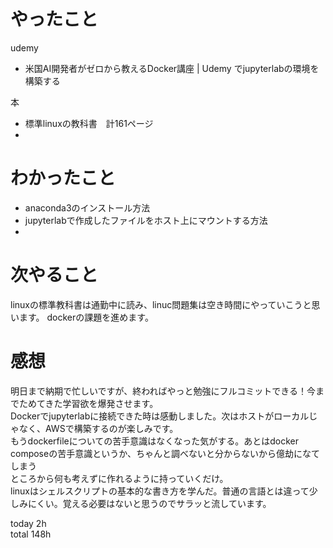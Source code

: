 # やったこと
udemy
- 米国AI開発者がゼロから教えるDocker講座 | Udemy でjupyterlabの環境を構築する

本
- 標準linuxの教科書　計161ページ
- 
# わかったこと
- anaconda3のインストール方法
- jupyterlabで作成したファイルをホスト上にマウントする方法
- 

# 次やること
linuxの標準教科書は通勤中に読み、linuc問題集は空き時間にやっていこうと思います。
dockerの課題を進めます。


# 感想
明日まで納期で忙しいですが、終わればやっと勉強にフルコミットできる！今までためてきた学習欲を爆発させます。  
Dockerでjupyterlabに接続できた時は感動しました。次はホストがローカルじゃなく、AWSで構築するのが楽しみです。  
もうdockerfileについての苦手意識はなくなった気がする。あとはdocker composeの苦手意識というか、ちゃんと調べないと分からないから億劫になてしまう  
ところから何も考えずに作れるように持っていくだけ。  
linuxはシェルスクリプトの基本的な書き方を学んだ。普通の言語とは違って少しみにくい。覚える必要はないと思うのでサラッと流しています。


today 2h  
total 148h
